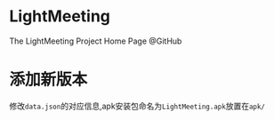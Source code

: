 LightMeeting
============

The LightMeeting Project Home Page @GitHub

添加新版本
===

修改`data.json`的对应信息,apk安装包命名为`LightMeeting.apk`放置在`apk/`
